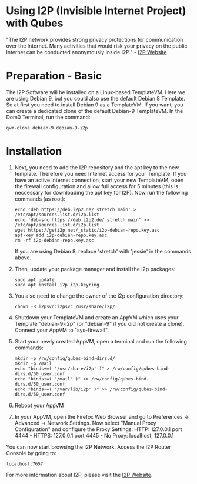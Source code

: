 Using I2P (Invisible Internet Project) with Qubes
=================================================

"The I2P network provides strong privacy protections for communication over the Internet. Many activities that would risk your privacy on the public Internet can be conducted anonymously inside I2P." - [I2P Website](https://geti2p.net/)


Preparation - Basic
===============

The I2P Software will be installed on a Linux-based TemplateVM. Here we are using Debian 9, but you could also use the default Debian 8 Template. So at first you need to install Debian 9 as a TemplateVM. If you want, you can create a dedicated clone of the default Debian-9 TemplateVM. In the Dom0 Terminal, run the command:
~~~
qvm-clone debian-9 debian-9-i2p
~~~


Installation
============
	
1. Next, you need to add the I2P repository and the apt key to the new template. Therefore you need Internet access for your Template. If you have an active Internet connection, start your new TemplateVM, open the firewall configuration and allow full access for 5 minutes (this is neccessary for downloading the apt key for I2P). Now run the following commands (as root):
	~~~
	echo 'deb https://deb.i2p2.de/ stretch main' > /etc/apt/sources.list.d/i2p.list
	echo 'deb-src https://deb.i2p2.de/ stretch main' >> /etc/apt/sources.list.d/i2p.list
	wget https://geti2p.net/_static/i2p-debian-repo.key.asc
	apt-key add i2p-debian-repo.key.asc
	rm -rf i2p-debian-repo.key.asc
	~~~
	
	If you are using Debian 8, replace 'stretch' with 'jessie' in the commands above.

2. Then, update your package manager and install the i2p packages:
	~~~
	sudo apt update
	sudo apt install i2p i2p-keyring
	~~~
	
3. You also need to change the owner of the i2p configuration directory:
	~~~
	chown -R i2psvc:i2psvc /usr/share/i2p/
	~~~

4. Shutdown your TemplateVM and create an AppVM which uses your Template "debian-9-i2p" (or "debian-9" if you did not create a clone). Connect your AppVM to "sys-firewall".

5. Start your newly created AppVM, open a terminal and run the following commands:

	~~~
	mkdir -p /rw/config/qubes-bind-dirs.d/
	mkdir -p /mail
	echo "binds+=( '/usr/share/i2p' )" > /rw/config/qubes-bind-dirs.d/50_user.conf
	echo "binds+=( '/mail' )" >> /rw/config/qubes-bind-dirs.d/50_user.conf
	echo "binds+=( '/var/lib/i2p' )" >> /rw/config/qubes-bind-dirs.d/50_user.conf
	~~~

6. Reboot your AppVM

7. In your AppVM, open the Firefox Web Browser and go to Preferences -> Advanced -> Network Settings. Now select "Manual Proxy Configuration" and configure the Proxy Settings: HTTP: 127.0.0.1 port 4444 - HTTPS: 127.0.0.1 port 4445 - No Proxy: localhost, 127.0.0.1

You can now start browsing the I2P Network. Access the I2P Router Console by going to:
~~~
localhost:7657
~~~

For more information about I2P, please visit the [I2P Website](https://geti2p.net/).
